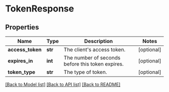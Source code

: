 # TokenResponse

## Properties
Name | Type | Description | Notes
------------ | ------------- | ------------- | -------------
**access_token** | **str** | The client&#x27;s access token. | [optional] 
**expires_in** | **int** | The number of seconds before this token expires. | [optional] 
**token_type** | **str** | The type of token. | [optional] 

[[Back to Model list]](../README.md#documentation-for-models) [[Back to API list]](../README.md#documentation-for-api-endpoints) [[Back to README]](../README.md)


